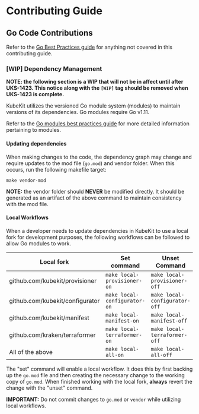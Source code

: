 # Contributing Guide

## Go Code Contributions

Refer to the [Go Best Practices guide](https://github.com/kraken/goblets) for anything not covered in this contributing guide.

### [WIP] Dependency Management

**NOTE: the following section is a WIP that will not be in affect until after UKS-1423. This notice along with the `[WIP]` tag should be removed when UKS-1423 is complete.**

KubeKit utilizes the versioned Go module system (modules) to maintain versions of its dependencies. Go modules require Go v1.11.

Refer to the [Go modules best practices guide](https://github.com/kraken/goblets/blob/master/docs/modules.md) for more detailed information pertaining to modules.

#### Updating dependencies

When making changes to the code, the dependency graph may change and require updates to the mod file (`go.mod`) and vendor folder. When this occurs, run the following makefile target:

`make vendor-mod`

**NOTE:** the vendor folder should **NEVER** be modified directly. It should be generated as an artifact of the above command to maintain consistency with the mod file.

#### Local Workflows

When a developer needs to update dependencies in KubeKit to use a local fork for development purposes, the following workflows can be followed to allow Go modules to work.

| Local fork | Set command | Unset Command |
|------------|------------------|-----------------|
| github.com/kubekit/provisioner | `make local-provisioner-on` | `make local-provisioner-off` |
| github.com/kubekit/configurator | `make local-configurator-on` | `make local-configurator-off` |
| github.com/kubekit/manifest | `make local-manifest-on` | `make local-manifest-off` |
| github.com/kraken/terraformer | `make local-terraformer-on` | `make local-terraformer-off` |
| All of the above | `make local-all-on` | `make local-all-off` |

The "set" command will enable a local workflow. It does this by first backing up the `go.mod` file and then creating the necessary change to the working copy of `go.mod`. When finished working with the local fork, **always** revert the change with the "unset" command.

**IMPORTANT:** Do not commit changes to `go.mod` or `vendor` while utilizing local workflows.

